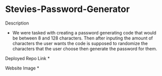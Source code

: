 # Stevies-Password-Generator

Description
* We were tasked with creating a password generating code that would be between 8 and 128 characters. Then after inputing the amount of characters the user wants the code is supposed to randomize the characters that the user choose then generate the password for them.

Deployed Repo Link
* 

Website Image
* 